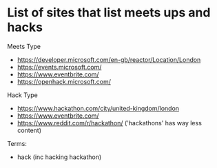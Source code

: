 # List of sites that list meets ups and hacks


Meets Type 
- https://developer.microsoft.com/en-gb/reactor/Location/London
- https://events.microsoft.com/
- https://www.eventbrite.com/
- https://openhack.microsoft.com/

Hack Type
- https://www.hackathon.com/city/united-kingdom/london
- https://www.eventbrite.com/
- https://www.reddit.com/r/hackathon/     ('hackathons' has way less content)


Terms:
- hack (inc hacking hackathon)
